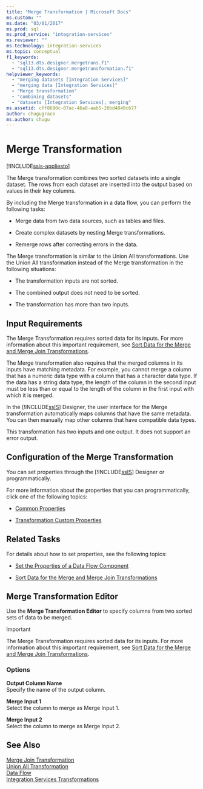 ```yaml
---
title: "Merge Transformation | Microsoft Docs"
ms.custom: ""
ms.date: "03/01/2017"
ms.prod: sql
ms.prod_service: "integration-services"
ms.reviewer: ""
ms.technology: integration-services
ms.topic: conceptual
f1_keywords: 
  - "sql13.dts.designer.mergetrans.f1"
  - "sql13.dts.designer.mergetransformation.f1"
helpviewer_keywords: 
  - "merging datasets [Integration Services]"
  - "merging data [Integration Services]"
  - "Merge transformation"
  - "combining datasets"
  - "datasets [Integration Services], merging"
ms.assetid: cff8690c-07ac-46a0-aab5-20bd4848c677
author: chugugrace
ms.author: chugu
---
```

# Merge Transformation

[!INCLUDE[ssis-appliesto](../../../includes/applies-to-version/sqlserver-ssis.md)]


  The Merge transformation combines two sorted datasets into a single dataset. The rows from each dataset are inserted into the output based on values in their key columns.  
  
 By including the Merge transformation in a data flow, you can perform the following tasks:  
  
-   Merge data from two data sources, such as tables and files.  
  
-   Create complex datasets by nesting Merge transformations.  
  
-   Remerge rows after correcting errors in the data.  
  
 The Merge transformation is similar to the Union All transformations. Use the Union All transformation instead of the Merge transformation in the following situations:  
  
-   The transformation inputs are not sorted.  
  
-   The combined output does not need to be sorted.  
  
-   The transformation has more than two inputs.  
  
## Input Requirements  
 The Merge Transformation requires sorted data for its inputs. For more information about this important requirement, see [Sort Data for the Merge and Merge Join Transformations](../../../integration-services/data-flow/transformations/sort-data-for-the-merge-and-merge-join-transformations.md).  
  
 The Merge transformation also requires that the merged columns in its inputs have matching metadata. For example, you cannot merge a column that has a numeric data type with a column that has a character data type. If the data has a string data type, the length of the column in the second input must be less than or equal to the length of the column in the first input with which it is merged.  
  
 In the [!INCLUDE[ssIS](../../../includes/ssis-md.md)] Designer, the user interface for the Merge transformation automatically maps columns that have the same metadata. You can then manually map other columns that have compatible data types.  
  
 This transformation has two inputs and one output. It does not support an error output.  
  
## Configuration of the Merge Transformation  
 You can set properties through the [!INCLUDE[ssIS](../../../includes/ssis-md.md)] Designer or programmatically.  
  
 For more information about the properties that you can programmatically, click one of the following topics:  
  
-   [Common Properties](https://msdn.microsoft.com/library/51973502-5cc6-4125-9fce-e60fa1b7b796)  
  
-   [Transformation Custom Properties](../../../integration-services/data-flow/transformations/transformation-custom-properties.md)  
  
## Related Tasks  
 For details about how to set properties, see the following topics:  
  
-   [Set the Properties of a Data Flow Component](../../../integration-services/data-flow/set-the-properties-of-a-data-flow-component.md)  
  
-   [Sort Data for the Merge and Merge Join Transformations](../../../integration-services/data-flow/transformations/sort-data-for-the-merge-and-merge-join-transformations.md)  
  
## Merge Transformation Editor
  Use the **Merge Transformation Editor** to specify columns from two sorted sets of data to be merged.  
  
> [!IMPORTANT]  
>  The Merge Transformation requires sorted data for its inputs. For more information about this important requirement, see [Sort Data for the Merge and Merge Join Transformations](../../../integration-services/data-flow/transformations/sort-data-for-the-merge-and-merge-join-transformations.md).  
  
### Options  
 **Output Column Name**  
 Specify the name of the output column.  
  
 **Merge Input 1**  
 Select the column to merge as Merge Input 1.  
  
 **Merge Input 2**  
 Select the column to merge as Merge Input 2.  
  
## See Also  
 [Merge Join Transformation](../../../integration-services/data-flow/transformations/merge-join-transformation.md)   
 [Union All Transformation](../../../integration-services/data-flow/transformations/union-all-transformation.md)   
 [Data Flow](../../../integration-services/data-flow/data-flow.md)   
 [Integration Services Transformations](../../../integration-services/data-flow/transformations/integration-services-transformations.md)  
  
  
